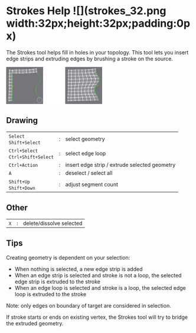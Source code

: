# Strokes Help ![](strokes_32.png width:32px;height:32px;padding:0px)

The Strokes tool helps fill in holes in your topology.
This tool lets you insert edge strips and extruding edges by brushing a stroke on the source.

![](help_strokes.png)

## Drawing

|  |  |  |
| --- | --- | --- |
| `Select` <br> `Shift+Select` | : | select geometry |
| `Ctrl+Select` <br> `Ctrl+Shift+Select` | : | select edge loop |
| `Ctrl+Action` | : | insert edge strip / extrude selected geometry |
| `A` | : | deselect / select all |
| `Shift+Up` <br> `Shift+Down` | : | adjust segment count |

## Other

|  |  |  |
| --- | --- | --- |
| `X` | : | delete/dissolve selected |

## Tips

Creating geometry is dependent on your selection:

- When nothing is selected, a new edge strip is added
- When an edge strip is selected and stroke is not a loop, the selected edge strip is extruded to the stroke
- When an edge loop is selected and stroke is a loop, the selected edge loop is extruded to the stroke

Note: only edges on boundary of target are considered in selection.

If stroke starts or ends on existing vertex, the Strokes tool will try to bridge the extruded geometry.
